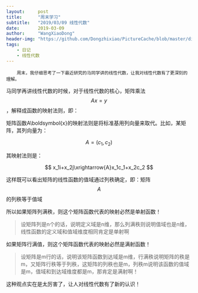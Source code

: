 ```yaml
---
layout:     post
title:      "周末学习"
subtitle:   "2019/03/09 线性代数"
date:       2019-03-09
author:     "WangXiaoDong"
header-img: "https://github.com/Dongzhixiao/PictureCache/blob/master/diaryPic/20190309.jpg?raw=true"
tags:
    - 日记
    - 线性代数
---
```



```
    周末，我仔细思考了一下最近研究的马同学讲的线性代数，让我对线性代数有了更深刻的理解。
```


马同学再讲线性代数的时候，对于线性代数的核心，矩阵乘法$$Ax=y$$，解释成函数的映射法则，即：

矩阵函数A\boldsymbol{x}的映射法则是将标准基用列向量来取代。比如，某矩阵，其列向量为：

$$
A=(c_1,c_2)
$$

其映射法则是：

$$
x_1i+x_2j\xrightarrow{A}x_1c_1+x_2c_2
$$

这样既可以看出矩阵的线性函数的值域通过列秩确定，即：矩阵$$A$$的列秩等于值域

所以如果矩阵列满秩，则这个矩阵函数代表的映射必然是单射函数！
>设矩阵列是n个的话，说明定义域是n维，那么列满秩则说明值域也是n维，线性函数的定义域和值域维度相同肯定是单射啊

如果矩阵行满值，则这个矩阵函数代表的映射必然是满射函数！
>设矩阵是m行的话，说明该矩阵函数到达域是m维，行满秩说明矩阵的秩是m，又矩阵行秩等于列秩，这矩阵的列秩也是m，列秩m说明该函数的值域是m，值域和到达域维度都是m，那肯定是满射啊！


这种观点实在是太厉害了，让人对线性代数有了新的认识！
